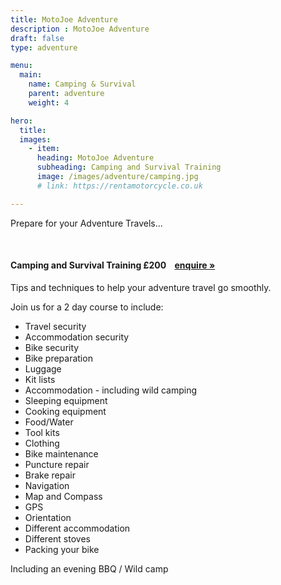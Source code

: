 ```yaml
---
title: MotoJoe Adventure
description : MotoJoe Adventure
draft: false
type: adventure

menu:
  main:
    name: Camping & Survival
    parent: adventure
    weight: 4

hero:
  title: 
  images: 
    - item:
      heading: MotoJoe Adventure
      subheading: Camping and Survival Training
      image: /images/adventure/camping.jpg
      # link: https://rentamotorcycle.co.uk

---
```

<div class="">
    <div class="row">
        <div class="col">
            <p class="lead text-center">
                Prepare for your Adventure Travels...
            </p>
        </div>
    </div>
    <br/>
    <!-- <hr class="featurette-divider"> -->
    <div class="card">
        <h4 class="card-header d-flex justify-content-between align-items-center">
            Camping and Survival Training
            <span>£200&nbsp;&nbsp;&nbsp;&nbsp;<a class="btn btn-main-sm" href="mailto:adventure@motojoe.co.uk">enquire »</a></span>
        </h4>
        <div class="card-body">
            <p class="lead mb-4">Tips and techniques to help your adventure travel go smoothly.</p>
            <p>Join us for a 2 day course to include:</p>
            <ul>
                <li>Travel security</li>
                <li>Accommodation security</li>
                <li>Bike security</li>
                <li>Bike preparation</li>
                <li>Luggage</li>
                <li>Kit lists</li>
                <li>Accommodation - including wild camping</li>
                <li>Sleeping equipment</li>
                <li>Cooking equipment</li>
                <li>Food/Water</li>
                <li>Tool kits</li>
                <li>Clothing</li>
                <li>Bike maintenance</li>
                <li>Puncture repair</li>
                <li>Brake repair</li>
                <li>Navigation</li>
                <li>Map and Compass</li>
                <li>GPS</li>
                <li>Orientation</li>
                <li>Different accommodation</li>
                <li>Different stoves</li>
                <li>Packing your bike</li>
            </ul>
            <p>Including an evening BBQ / Wild camp</p>
        </div>
    </div>
</div>
    